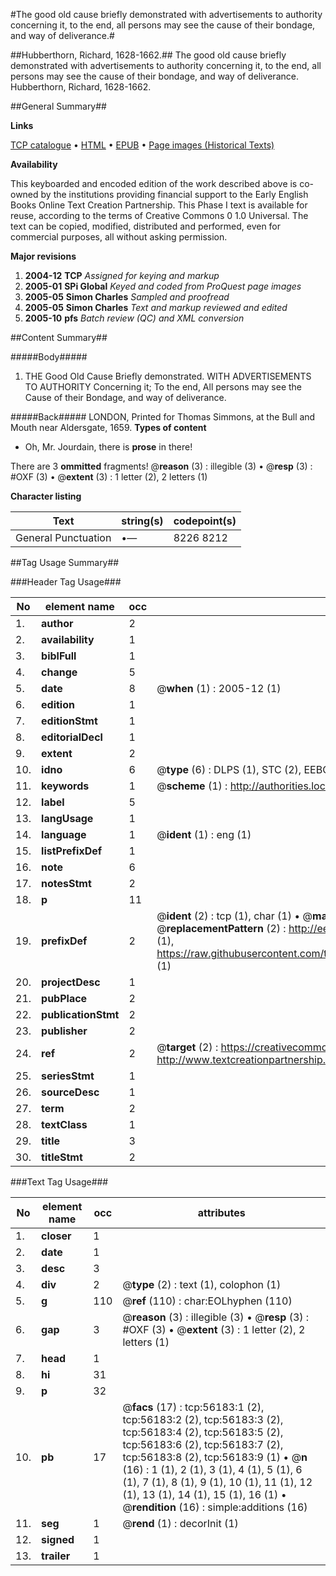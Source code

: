 #The good old cause briefly demonstrated with advertisements to authority concerning it, to the end, all persons may see the cause of their bondage, and way of deliverance.#

##Hubberthorn, Richard, 1628-1662.##
The good old cause briefly demonstrated with advertisements to authority concerning it, to the end, all persons may see the cause of their bondage, and way of deliverance.
Hubberthorn, Richard, 1628-1662.

##General Summary##

**Links**

[TCP catalogue](http://www.ota.ox.ac.uk/tcp/)  • 
[HTML](http://tei.it.ox.ac.uk/tcp/Texts-HTML/free/A44/A44840.html)  • 
[EPUB](http://tei.it.ox.ac.uk/tcp/Texts-EPUB/free/A44/A44840.epub) • 
[Page images (Historical Texts)](https://data.historicaltexts.jisc.ac.uk/view?pubId=eebo-12206382e&pageId=eebo-12206382e-56183-1)

**Availability**

This keyboarded and encoded edition of the
	       work described above is co-owned by the institutions
	       providing financial support to the Early English Books
	       Online Text Creation Partnership. This Phase I text is
	       available for reuse, according to the terms of Creative
	       Commons 0 1.0 Universal. The text can be copied,
	       modified, distributed and performed, even for
	       commercial purposes, all without asking permission.

**Major revisions**

1. __2004-12__ __TCP__ *Assigned for keying and markup*
1. __2005-01__ __SPi Global__ *Keyed and coded from ProQuest page images*
1. __2005-05__ __Simon Charles__ *Sampled and proofread*
1. __2005-05__ __Simon Charles__ *Text and markup reviewed and edited*
1. __2005-10__ __pfs__ *Batch review (QC) and XML conversion*

##Content Summary##

#####Body#####

1. THE Good Old Cause Briefly demonstrated. WITH ADVERTISEMENTS TO AUTHORITY Concerning it; To the end, All persons may see the Cause of their Bondage, and way of deliverance.

#####Back#####
LONDON, Printed for Thomas Simmons, at the Bull and Mouth near Aldersgate, 1659.
**Types of content**

  * Oh, Mr. Jourdain, there is **prose** in there!

There are 3 **ommitted** fragments! 
 @__reason__ (3) : illegible (3)  •  @__resp__ (3) : #OXF (3)  •  @__extent__ (3) : 1 letter (2), 2 letters (1)

**Character listing**


|Text|string(s)|codepoint(s)|
|---|---|---|
|General Punctuation|•—|8226 8212|

##Tag Usage Summary##

###Header Tag Usage###

|No|element name|occ|attributes|
|---|---|---|---|
|1.|__author__|2||
|2.|__availability__|1||
|3.|__biblFull__|1||
|4.|__change__|5||
|5.|__date__|8| @__when__ (1) : 2005-12 (1)|
|6.|__edition__|1||
|7.|__editionStmt__|1||
|8.|__editorialDecl__|1||
|9.|__extent__|2||
|10.|__idno__|6| @__type__ (6) : DLPS (1), STC (2), EEBO-CITATION (1), OCLC (1), VID (1)|
|11.|__keywords__|1| @__scheme__ (1) : http://authorities.loc.gov/ (1)|
|12.|__label__|5||
|13.|__langUsage__|1||
|14.|__language__|1| @__ident__ (1) : eng (1)|
|15.|__listPrefixDef__|1||
|16.|__note__|6||
|17.|__notesStmt__|2||
|18.|__p__|11||
|19.|__prefixDef__|2| @__ident__ (2) : tcp (1), char (1)  •  @__matchPattern__ (2) : ([0-9\-]+):([0-9IVX]+) (1), (.+) (1)  •  @__replacementPattern__ (2) : http://eebo.chadwyck.com/downloadtiff?vid=$1&page=$2 (1), https://raw.githubusercontent.com/textcreationpartnership/Texts/master/tcpchars.xml#$1 (1)|
|20.|__projectDesc__|1||
|21.|__pubPlace__|2||
|22.|__publicationStmt__|2||
|23.|__publisher__|2||
|24.|__ref__|2| @__target__ (2) : https://creativecommons.org/publicdomain/zero/1.0/ (1), http://www.textcreationpartnership.org/docs/. (1)|
|25.|__seriesStmt__|1||
|26.|__sourceDesc__|1||
|27.|__term__|2||
|28.|__textClass__|1||
|29.|__title__|3||
|30.|__titleStmt__|2||


###Text Tag Usage###

|No|element name|occ|attributes|
|---|---|---|---|
|1.|__closer__|1||
|2.|__date__|1||
|3.|__desc__|3||
|4.|__div__|2| @__type__ (2) : text (1), colophon (1)|
|5.|__g__|110| @__ref__ (110) : char:EOLhyphen (110)|
|6.|__gap__|3| @__reason__ (3) : illegible (3)  •  @__resp__ (3) : #OXF (3)  •  @__extent__ (3) : 1 letter (2), 2 letters (1)|
|7.|__head__|1||
|8.|__hi__|31||
|9.|__p__|32||
|10.|__pb__|17| @__facs__ (17) : tcp:56183:1 (2), tcp:56183:2 (2), tcp:56183:3 (2), tcp:56183:4 (2), tcp:56183:5 (2), tcp:56183:6 (2), tcp:56183:7 (2), tcp:56183:8 (2), tcp:56183:9 (1)  •  @__n__ (16) : 1 (1), 2 (1), 3 (1), 4 (1), 5 (1), 6 (1), 7 (1), 8 (1), 9 (1), 10 (1), 11 (1), 12 (1), 13 (1), 14 (1), 15 (1), 16 (1)  •  @__rendition__ (16) : simple:additions (16)|
|11.|__seg__|1| @__rend__ (1) : decorInit (1)|
|12.|__signed__|1||
|13.|__trailer__|1||
